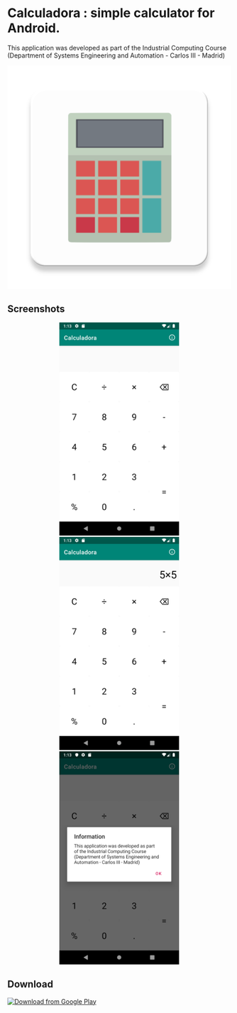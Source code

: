 # Calculadora : simple calculator for Android.

This application was developed as part of the Industrial Computing Course (Department of Systems Engineering and Automation - Carlos III - Madrid)

<p align="center"> <img style="align=center" src="screenshots/ic_launcher-web.png"> </p>

## Screenshots

<p align="center">
  <img width="270px" height="480px" src="screenshots/screenshot_1.png">
  <img width="270px" height="480px" src="screenshots/screenshot_2.png">
  <img width="270px" height="480px" src="screenshots/screenshot_3.png">
</p>

## Download

[<img src="https://play.google.com/intl/en_us/badges/images/generic/en_badge_web_generic.png"
      alt="Download from Google Play"
      height="80">](https://play.google.com/store/apps/details?id=lacour.vincent.calculadora)
